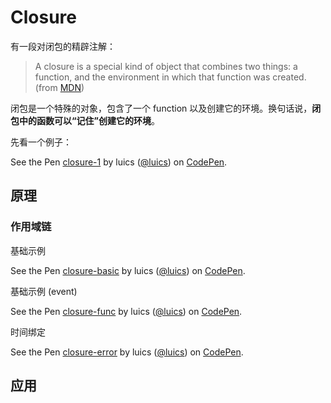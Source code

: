 # Closure

有一段对闭包的精辟注解：

> A closure is a special kind of object that combines two things: a function, and the environment in which that function was created.  (from [MDN](https://developer.mozilla.org/en-US/docs/Web/JavaScript/Closures#Closure))

闭包是一个特殊的对象，包含了一个 function 以及创建它的环境。换句话说，**闭包中的函数可以“记住”创建它的环境**。

先看一个例子：

<p data-height="300" data-theme-id="0" data-slug-hash="LNKVLR" data-default-tab="js" data-user="luics" data-embed-version="2" class="codepen">See the Pen <a href="http://codepen.io/luics/pen/LNKVLR/">closure-1</a> by luics (<a href="http://codepen.io/luics">@luics</a>) on <a href="http://codepen.io">CodePen</a>.</p>
<script async src="//assets.codepen.io/assets/embed/ei.js"></script>

## 原理

### 作用域链

基础示例

<p data-height="265" data-theme-id="0" data-slug-hash="jqjoBv" data-default-tab="result" data-user="luics" data-embed-version="2" class="codepen">See the Pen <a href="http://codepen.io/luics/pen/jqjoBv/">closure-basic</a> by luics (<a href="http://codepen.io/luics">@luics</a>) on <a href="http://codepen.io">CodePen</a>.</p>
<script async src="//assets.codepen.io/assets/embed/ei.js"></script>


基础示例 (event)

<p data-height="265" data-theme-id="0" data-slug-hash="VaJOaa" data-default-tab="result" data-user="luics" data-embed-version="2" class="codepen">See the Pen <a href="http://codepen.io/luics/pen/VaJOaa/">closure-func</a> by luics (<a href="http://codepen.io/luics">@luics</a>) on <a href="http://codepen.io">CodePen</a>.</p>
<script async src="//assets.codepen.io/assets/embed/ei.js"></script>

时间绑定

<p data-height="265" data-theme-id="0" data-slug-hash="KzjLvr" data-default-tab="result" data-user="luics" data-embed-version="2" class="codepen">See the Pen <a href="http://codepen.io/luics/pen/KzjLvr/">closure-error</a> by luics (<a href="http://codepen.io/luics">@luics</a>) on <a href="http://codepen.io">CodePen</a>.</p>
<script async src="//assets.codepen.io/assets/embed/ei.js"></script>

## 应用
